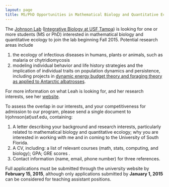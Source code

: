 ```yaml
---
layout: page
title: MS/PhD Opportunities in Mathematical Biology and Quantitative Ecology
---
```


The [Johnson Lab](http://leah.johnson-gramacy.com/) ([Integrative Biology at USF Tampa](http://biology.usf.edu/ib/)) is looking for one or more students (MS or PhD) interested in mathematical biology and quantitative ecology to join the lab beginning Fall 2015. Potential research areas include 

1. the ecology of infectious diseases in humans, plants or animals, such as malaria or chytridiomycosis 
2. modeling individual behavior and life history strategies and the implication of individual traits on population dynamics and persistence, including projects in [dynamic energy budget theory and foraging theory as applied to Antarctic albatrosses](http://www.nsf.gov/awardsearch/showAward?AWD_ID=1341649). 

For more information on what Leah is looking for, and her research interests, see her [website](http://leah.johnson-gramacy.com/prosp.html). 

To assess the overlap in our interests, and your competitiveness for admission to our program, please send a single document to lrjohnson(at)usf.edu, containing: 

1. A letter describing your background and research interests, particularly related to mathematical biology and quantitative ecology;  why you are interested in working with me and in coming to the University of South Florida. 
2. A CV, including: a list of relevant courses (math, stats, computing, and biology); GPA; GRE scores .
3. Contact information (name, email, phone number) for three references. 

Full applications must be submitted through the university website by **February 15, 2015**, although only applications submitted by **January 1, 2015** can be considered for teaching assistant positions.
